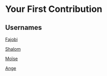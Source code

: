 # Your First Contribution 

## Usernames

[Fajobi](https://github.com/camenski)

[Shalom](https://github.com/shalomYao3)

[Moïse](https://github.com/boua-moise)

[Ange](https://github.com/michaelvnge22)
